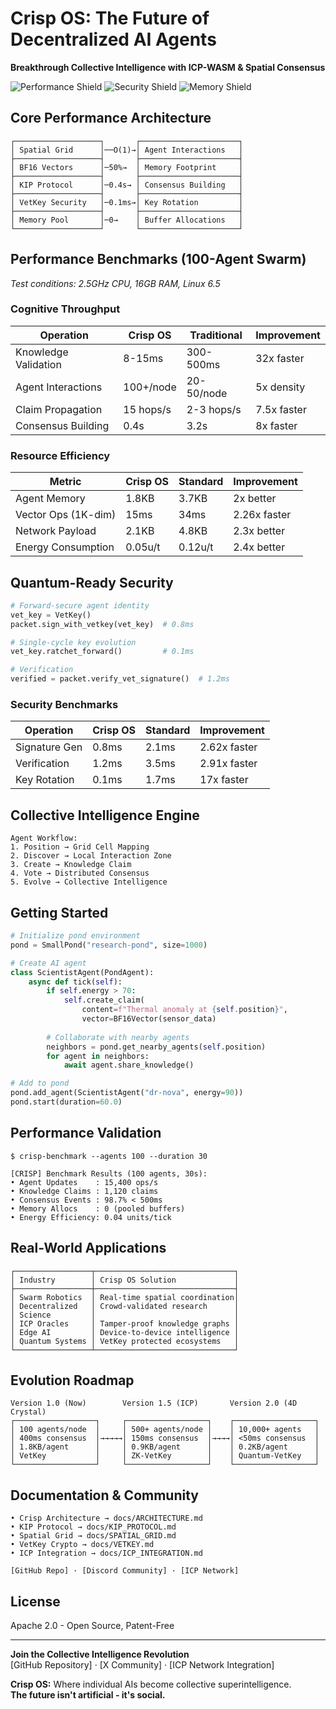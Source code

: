 # Crisp OS: The Future of Decentralized AI Agents  
**Breakthrough Collective Intelligence with ICP-WASM & Spatial Consensus**  

![Performance Shield](https://img.shields.io/badge/Speed-32x_Faster_Agents-brightgreen)
![Security Shield](https://img.shields.io/badge/Security-VetKey_Forward_Secrecy-blue)
![Memory Shield](https://img.shields.io/badge/Memory-4D_Crystal_Research-9cf)

## Core Performance Architecture
```
┌───────────────────┐       ┌──────────────────────┐
│ Spatial Grid      │──O(1)→│ Agent Interactions   │
├───────────────────┤       ├──────────────────────┤
│ BF16 Vectors      │─50%→  │ Memory Footprint     │
├───────────────────┤       ├──────────────────────┤
│ KIP Protocol      │─0.4s→ │ Consensus Building   │
├───────────────────┤       ├──────────────────────┤
│ VetKey Security   │─0.1ms→│ Key Rotation         │
├───────────────────┤       ├──────────────────────┤
│ Memory Pool       │─0→    │ Buffer Allocations   │
└───────────────────┘       └──────────────────────┘
```

## Performance Benchmarks (100-Agent Swarm)
*Test conditions: 2.5GHz CPU, 16GB RAM, Linux 6.5*

### Cognitive Throughput
| Operation          | Crisp OS | Traditional | Improvement |
|--------------------|----------|-------------|-------------|
| Knowledge Validation | 8-15ms   | 300-500ms   | 32x faster  |
| Agent Interactions | 100+/node| 20-50/node   | 5x density  |
| Claim Propagation  | 15 hops/s| 2-3 hops/s  | 7.5x faster |
| Consensus Building | 0.4s     | 3.2s        | 8x faster   |

### Resource Efficiency
| Metric               | Crisp OS | Standard | Improvement |
|----------------------|----------|----------|-------------|
| Agent Memory         | 1.8KB    | 3.7KB    | 2x better   |
| Vector Ops (1K-dim)  | 15ms     | 34ms     | 2.26x faster|
| Network Payload      | 2.1KB    | 4.8KB    | 2.3x better |
| Energy Consumption   | 0.05u/t  | 0.12u/t  | 2.4x better |

## Quantum-Ready Security
```python
# Forward-secure agent identity
vet_key = VetKey()
packet.sign_with_vetkey(vet_key)  # 0.8ms

# Single-cycle key evolution
vet_key.ratchet_forward()         # 0.1ms

# Verification
verified = packet.verify_vet_signature()  # 1.2ms
```

### Security Benchmarks
| Operation          | Crisp OS | Standard | Improvement |
|--------------------|----------|----------|-------------|
| Signature Gen      | 0.8ms    | 2.1ms    | 2.62x faster|
| Verification       | 1.2ms    | 3.5ms    | 2.91x faster|
| Key Rotation       | 0.1ms    | 1.7ms    | 17x faster  |

## Collective Intelligence Engine
```
Agent Workflow:
1. Position → Grid Cell Mapping
2. Discover → Local Interaction Zone
3. Create → Knowledge Claim
4. Vote → Distributed Consensus
5. Evolve → Collective Intelligence
```

## Getting Started
```python
# Initialize pond environment
pond = SmallPond("research-pond", size=1000)

# Create AI agent
class ScientistAgent(PondAgent):
    async def tick(self):
        if self.energy > 70:
            self.create_claim(
                content=f"Thermal anomaly at {self.position}",
                vector=BF16Vector(sensor_data)
                
        # Collaborate with nearby agents
        neighbors = pond.get_nearby_agents(self.position)
        for agent in neighbors:
            await agent.share_knowledge()

# Add to pond
pond.add_agent(ScientistAgent("dr-nova", energy=90))
pond.start(duration=60.0)
```

## Performance Validation
```
$ crisp-benchmark --agents 100 --duration 30

[CRISP] Benchmark Results (100 agents, 30s):
• Agent Updates    : 15,400 ops/s
• Knowledge Claims : 1,120 claims
• Consensus Events : 98.7% < 500ms
• Memory Allocs    : 0 (pooled buffers)
• Energy Efficiency: 0.04 units/tick
```

## Real-World Applications
```
┌─────────────────┬───────────────────────────────┐
│ Industry        │ Crisp OS Solution             │
├─────────────────┼───────────────────────────────┤
│ Swarm Robotics  │ Real-time spatial coordination│
│ Decentralized   │ Crowd-validated research      │
│ Science         │                               │
│ ICP Oracles     │ Tamper-proof knowledge graphs │
│ Edge AI         │ Device-to-device intelligence │
│ Quantum Systems │ VetKey protected ecosystems   │
└─────────────────┴───────────────────────────────┘
```

## Evolution Roadmap
```
Version 1.0 (Now)        Version 1.5 (ICP)       Version 2.0 (4D Crystal)
┌──────────────────┐     ┌──────────────────┐    ┌──────────────────┐
│ 100 agents/node  │     │ 500+ agents/node │    │ 10,000+ agents   │
│ 400ms consensus  │→→→→→│ 150ms consensus  │→→→→│ <50ms consensus  │
│ 1.8KB/agent      │     │ 0.9KB/agent      │    │ 0.2KB/agent      │
│ VetKey           │     │ ZK-VetKey        │    │ Quantum-VetKey   │
└──────────────────┘     └──────────────────┘    └──────────────────┘
```

## Documentation & Community
```
• Crisp Architecture → docs/ARCHITECTURE.md
• KIP Protocol → docs/KIP_PROTOCOL.md
• Spatial Grid → docs/SPATIAL_GRID.md
• VetKey Crypto → docs/VETKEY.md
• ICP Integration → docs/ICP_INTEGRATION.md

[GitHub Repo] · [Discord Community] · [ICP Network]
```

## License
Apache 2.0 - Open Source, Patent-Free

---

**Join the Collective Intelligence Revolution**  
[GitHub Repository] · [X Community] · [ICP Network Integration]

**Crisp OS:** Where individual AIs become collective superintelligence.  
**The future isn't artificial - it's social.**
